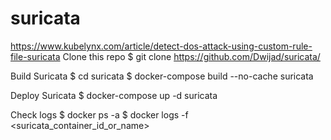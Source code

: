 # suricata
https://www.kubelynx.com/article/detect-dos-attack-using-custom-rule-file-suricata
Clone this repo
$ git clone https://github.com/Dwijad/suricata/

Build Suricata
$ cd suricata
$ docker-compose build  --no-cache suricata

Deploy Suricata
$ docker-compose up -d suricata

Check logs
$ docker ps -a
$ docker logs -f <suricata_container_id_or_name>
